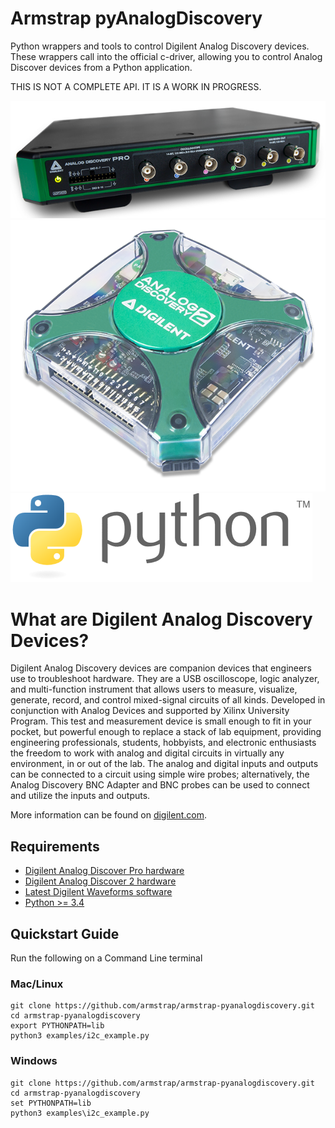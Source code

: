 # Armstrap pyAnalogDiscovery
Python wrappers and tools to control Digilent Analog Discovery devices.  These wrappers call into the official c-driver, allowing you to control Analog Discover devices from a Python application.

THIS IS NOT A COMPLETE API.  IT IS A WORK IN PROGRESS.

![AnalogDiscoveryPro](https://github.com/armstrap/armstrap-pyanalogdiscovery/raw/master/images/digilent-analog-discovery-pro.png)
![AnalogDiscovery2](https://github.com/armstrap/armstrap-pyanalogdiscovery/raw/master/images/digilent-analog-discovery-2.png)
![Python](https://github.com/armstrap/armstrap-pyanalogdiscovery/raw/master/images/python-logo-and-wordmark.png)

# What are Digilent Analog Discovery Devices?

Digilent Analog Discovery devices are companion devices that engineers use to troubleshoot hardware.  They are a USB oscilloscope, logic analyzer, and multi-function instrument that allows users to measure, visualize, generate, record, and control mixed-signal circuits of all kinds. Developed in conjunction with Analog Devices and supported by Xilinx University Program. This test and measurement device is small enough to fit in your pocket, but powerful enough to replace a stack of lab equipment, providing engineering professionals, students, hobbyists, and electronic enthusiasts the freedom to work with analog and digital circuits in virtually any environment, in or out of the lab. The analog and digital inputs and outputs can be connected to a circuit using simple wire probes; alternatively, the Analog Discovery BNC Adapter and BNC probes can be used to connect and utilize the inputs and outputs.

More information can be found on [digilent.com](https://store.digilentinc.com).

## Requirements
* [Digilent Analog Discover Pro hardware](https://store.digilentinc.com/analog-discovery-pro-3000-series-portable-high-resolution-mixed-signal-oscilloscopes/)
* [Digilent Analog Discover 2 hardware](https://store.digilentinc.com/analog-discovery-2-100msps-usb-oscilloscope-logic-analyzer-and-variable-power-supply/)
* [Latest Digilent Waveforms software](https://reference.digilentinc.com/reference/software/waveforms/waveforms-3/previous-versions)
* [Python >= 3.4](https://www.python.org/downloads/)

## Quickstart Guide

Run the following on a Command Line terminal

### Mac/Linux
```
git clone https://github.com/armstrap/armstrap-pyanalogdiscovery.git
cd armstrap-pyanalogdiscovery
export PYTHONPATH=lib
python3 examples/i2c_example.py
```

### Windows
```
git clone https://github.com/armstrap/armstrap-pyanalogdiscovery.git
cd armstrap-pyanalogdiscovery
set PYTHONPATH=lib
python3 examples\i2c_example.py
```
